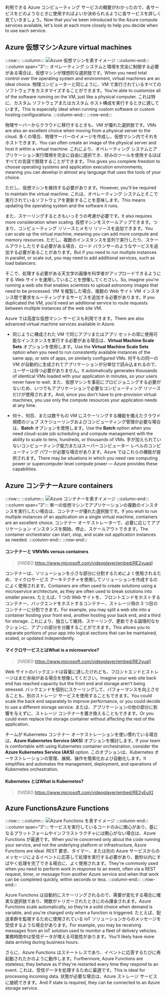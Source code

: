 <span data-ttu-id="f28bc-101">利用できる Azure コンピューティング サービスの概要がわかったので、各サービスをどのようなときに使用すればよいか決められるように各サービスを詳しく見ていきましょう。</span><span class="sxs-lookup"><span data-stu-id="f28bc-101">Now that you've been introduced to the Azure compute services available, let's look at each more closely to help you decide when to use each service.</span></span>

## <a name="azure-virtual-machines"></a><span data-ttu-id="f28bc-102">Azure 仮想マシン</span><span class="sxs-lookup"><span data-stu-id="f28bc-102">Azure virtual machines</span></span>

:::row:::
  :::column:::
    ![Azure 仮想マシンを表すイメージ](../media/3-azure-vms.png)
  :::column-end:::
  :::column span="3":::
<span data-ttu-id="f28bc-104">オペレーティング システムと環境を完全に制御する必要がある場合は、仮想マシンが理想的な選択肢です。</span><span class="sxs-lookup"><span data-stu-id="f28bc-104">When you need total control over the operating system and environment, virtual machines are an ideal choice.</span></span> <span data-ttu-id="f28bc-105">物理コンピューターと同じように、VM で実行されているすべてのソフトウェアをカスタマイズすることができます。</span><span class="sxs-lookup"><span data-stu-id="f28bc-105">You're able to customize all of the software running on the VM, just like a physical computer.</span></span> <span data-ttu-id="f28bc-106">これは特に、カスタム ソフトウェアまたはカスタム ホスト構成を実行するときに適しています。</span><span class="sxs-lookup"><span data-stu-id="f28bc-106">This is especially ideal when running custom software or custom hosting configurations.</span></span>
  :::column-end:::
:::row-end:::

<span data-ttu-id="f28bc-107">物理サーバーからクラウドに移行するときも、VM が優れた選択肢です。</span><span class="sxs-lookup"><span data-stu-id="f28bc-107">VMs are also an excellent choice when moving from a physical server to the cloud.</span></span> <span data-ttu-id="f28bc-108">多くの場合、物理サーバーのイメージを作成し、仮想マシン内でそれをホストできます。</span><span class="sxs-lookup"><span data-stu-id="f28bc-108">You can often create an image of the physical server and host it within a virtual machine.</span></span> <span data-ttu-id="f28bc-109">これにより、オペレーティング システムとアプリケーション実行環境を完全に自由に選択でき、好みのツールを使用するほぼすべての言語で開発することができます。</span><span class="sxs-lookup"><span data-stu-id="f28bc-109">This gives you complete freedom to choose operating systems and application execution environments, meaning you can develop in almost any language that uses the tools of your choice.</span></span>

<span data-ttu-id="f28bc-110">ただし、仮想マシンを維持する必要があります。</span><span class="sxs-lookup"><span data-stu-id="f28bc-110">However, you'll be required to maintain the virtual machine.</span></span> <span data-ttu-id="f28bc-111">これは、オペレーティング システムとそこで実行されているソフトウェアを更新することを意味します。</span><span class="sxs-lookup"><span data-stu-id="f28bc-111">This means updating the operating system and the software it runs.</span></span> 

<span data-ttu-id="f28bc-112">また、スケーリングするときもいっそうの考慮が必要です。</span><span class="sxs-lookup"><span data-stu-id="f28bc-112">It also requires more consideration when scaling.</span></span> <span data-ttu-id="f28bc-113">仮想マシンをスケールアップできます。つまり、コンピューティング リソースとメモリ リソースを追加できます。</span><span class="sxs-lookup"><span data-stu-id="f28bc-113">You can scale up the virtual machine, meaning you can add more compute and memory resources.</span></span> <span data-ttu-id="f28bc-114">ただし、複数のインスタンスを並列で実行したり、スケールアウトしたりする必要がある場合、ロード バランサーのようなサービスを追加する必要があることがあります。</span><span class="sxs-lookup"><span data-stu-id="f28bc-114">But if you need to run multiple instances in parallel, or scale out, you may need to add additional services, such as load balancers.</span></span>

<span data-ttu-id="f28bc-115">そこで、処理する必要がある天文学の画像を科学者がアップロードできるようにする Web サイトを運用していることを想像してください。</span><span class="sxs-lookup"><span data-stu-id="f28bc-115">So, imagine you're running a web site that enables scientists to upload astronomy images that need to be processed.</span></span> <span data-ttu-id="f28bc-116">VM を複製した場合、複数の Web サイト VM インスタンス間で要求をルーティングするサービスを追加する必要があります。</span><span class="sxs-lookup"><span data-stu-id="f28bc-116">If you duplicated the VM, you'd need an additional service to route requests between multiple instances of the web site VM.</span></span>

<span data-ttu-id="f28bc-117">Azure では高度な仮想マシン サービスも利用できます。</span><span class="sxs-lookup"><span data-stu-id="f28bc-117">There are also advanced virtual machine services available in Azure:</span></span>

- <span data-ttu-id="f28bc-118">同じように構成された VM で同じアプリまたはアプリ セットの常に使用可能なインスタンスを実行する必要がある場合は、**Virtual Machine Scale Sets** オプションを使用します。</span><span class="sxs-lookup"><span data-stu-id="f28bc-118">Use the **Virtual Machine Scale Sets** option when you need to run consistently available instances of the same app, or sets of apps, on similarly configured VMs.</span></span> <span data-ttu-id="f28bc-119">何千もの同一の VM が自動的に生成されてアプリケーションが分単位で読み込まれるので、ユーザーは待つ必要がありません。</span><span class="sxs-lookup"><span data-stu-id="f28bc-119">It automatically generates thousands of identical VMs loaded with your application in minutes, so your users never have to wait.</span></span> <span data-ttu-id="f28bc-120">また、仮想マシンを事前にプロビジョニングする必要がないため、いつでもアプリケーションで必要なコンピューティング リソースだけが使用されます。</span><span class="sxs-lookup"><span data-stu-id="f28bc-120">And, since you don't have to pre-provision virtual machines, you use only the compute resources your application needs at any time.</span></span>

- <span data-ttu-id="f28bc-121">何十、何百、または数千もの VM にスケーリングする機能を備えたクラウド規模のジョブ スケジューリングおよびコンピューティング管理が必要な場合は、**Batch** オプションを使用します。</span><span class="sxs-lookup"><span data-stu-id="f28bc-121">Use the **Batch** option when you need cloud-scale job scheduling and compute management with the ability to scale to tens, hundreds, or thousands of VMs.</span></span> <span data-ttu-id="f28bc-122">手が加えられていないコンピューティング能力またはスーパーコンピューター レベルのコンピューティング パワーが必要な場合があります。Azure ではこれらの機能が提供されます。</span><span class="sxs-lookup"><span data-stu-id="f28bc-122">There may be situations in which you need raw computing power or supercomputer level compute power &mdash; Azure provides these capabilities.</span></span>

## <a name="azure-containers"></a><span data-ttu-id="f28bc-123">Azure コンテナー</span><span class="sxs-lookup"><span data-stu-id="f28bc-123">Azure containers</span></span>

:::row:::
  :::column:::
    ![Azure コンテナーを表すイメージ](../media/3-azure-containers.png)
  :::column-end:::
  :::column span="3":::
<span data-ttu-id="f28bc-125">単一の仮想マシンでアプリケーションの複数のインスタンスを実行したい場合は、コンテナーが優れた選択肢です。</span><span class="sxs-lookup"><span data-stu-id="f28bc-125">If you wish to run multiple instances of an application on a single virtual machine, containers are an excellent choice.</span></span> <span data-ttu-id="f28bc-126">コンテナー オーケストレーターで、必要に応じてアプリケーション インスタンスを開始、停止、スケールアウトできます。</span><span class="sxs-lookup"><span data-stu-id="f28bc-126">The container orchestrator can start, stop, and scale out application instances as needed.</span></span>
  :::column-end:::
:::row-end:::

#### <a name="vms-versus-containers"></a><span data-ttu-id="f28bc-127">コンテナーと VM</span><span class="sxs-lookup"><span data-stu-id="f28bc-127">VMs versus containers</span></span>

> [!VIDEO https://www.microsoft.com/videoplayer/embed/RE2yuaq]

<span data-ttu-id="f28bc-128">コンテナーは、ソリューションを小さな部分に分割するためによく使用されるため、マイクロサービス アーキテクチャを使用してソリューションを作成するのによく使用されます。</span><span class="sxs-lookup"><span data-stu-id="f28bc-128">Containers are often used to create solutions using a microservice architecture, as they are often used to break solutions into smaller pieces.</span></span> <span data-ttu-id="f28bc-129">たとえば、1 つの Web サイトを、フロントエンドをホストするコンテナー、バックエンドをホストするコンテナー、ストレージ用の 3 つ目のコンテナーに分割できます。</span><span class="sxs-lookup"><span data-stu-id="f28bc-129">For example, you may split a web site into a container hosting your front end, another hosting your back end, and a third for storage.</span></span> <span data-ttu-id="f28bc-130">これにより、独立して維持、スケーリング、更新できる論理的なセクションに、アプリの部分を分離することができます。</span><span class="sxs-lookup"><span data-stu-id="f28bc-130">This allows you to separate portions of your app into logical sections that can be maintained, scaled, or updated independently.</span></span>

#### <a name="what-is-a-microservice"></a><span data-ttu-id="f28bc-131">マイクロサービスとは</span><span class="sxs-lookup"><span data-stu-id="f28bc-131">What is a microservice?</span></span>

> [!VIDEO https://www.microsoft.com/videoplayer/embed/RE2yual]

<span data-ttu-id="f28bc-132">Web サイトのバックエンドは容量に達したけれども、フロントエンドとストレージはまだ余裕がある場合を想像してください。</span><span class="sxs-lookup"><span data-stu-id="f28bc-132">Imagine your web site back end has reached capacity but the front end and storage aren't being stressed.</span></span> <span data-ttu-id="f28bc-133">バックエンドを個別にスケーリングして、パフォーマンスを向上させることも、別のストレージ サービスを使用することもできます。</span><span class="sxs-lookup"><span data-stu-id="f28bc-133">You could scale the back end separately to improve performance, or you could decide to use a different storage service.</span></span> <span data-ttu-id="f28bc-134">または、アプリケーションの他の部分に影響を与えずに、ストレージ コンテナーを置き換えることもできます。</span><span class="sxs-lookup"><span data-stu-id="f28bc-134">Or you could even replace the storage container without affecting the rest of the application.</span></span>

<span data-ttu-id="f28bc-135">チームが Kubernetes コンテナー オーケストレーションを使い慣れている場合は、**Azure Kubernetes Service (AKS)** オプションを検討します。</span><span class="sxs-lookup"><span data-stu-id="f28bc-135">If your team is comfortable with using Kubernetes container orchestration, consider the **Azure Kubernetes Service (AKS)** option.</span></span> <span data-ttu-id="f28bc-136">このオプションは、Kubernetes オーケストレーションの管理、展開、操作を簡素化および自動化します。</span><span class="sxs-lookup"><span data-stu-id="f28bc-136">It simplifies and automates the management, deployment, and operations of Kubernetes orchestration.</span></span>

#### <a name="what-is-kubernetes"></a><span data-ttu-id="f28bc-137">Kubernetes とは</span><span class="sxs-lookup"><span data-stu-id="f28bc-137">What is Kubernetes?</span></span>

> [!VIDEO https://www.microsoft.com/videoplayer/embed/RE2yEuX]

## <a name="azure-functions"></a><span data-ttu-id="f28bc-138">Azure Functions</span><span class="sxs-lookup"><span data-stu-id="f28bc-138">Azure Functions</span></span>

:::row:::
  :::column:::
    ![Azure Functions を表すイメージ](../media/3-azure-functions.png)
  :::column-end:::
  :::column span="3":::
<span data-ttu-id="f28bc-140">サービスを実行しているコードのみに関心があり、基になるプラットフォームやインフラストラクチャには関心がない場合は、Azure Functions が最適です。</span><span class="sxs-lookup"><span data-stu-id="f28bc-140">When you're concerned only about the code running your service, and not the underlying platform or infrastructure, Azure Functions are ideal.</span></span> <span data-ttu-id="f28bc-141">REST 要求、タイマー、または別の Azure サービスからのメッセージによるイベントに応答して処理を実行する必要があり、数秒以内にすばやく処理を完了できる場合に、よく使用されます。</span><span class="sxs-lookup"><span data-stu-id="f28bc-141">They're commonly used when you need to perform work in response to an event, often via a REST request, timer, or message from another Azure service and when that work can be completed quickly, within seconds or less.</span></span>
  :::column-end:::
:::row-end:::

<span data-ttu-id="f28bc-142">Azure Functions は自動的にスケーリングされるので、需要が変化する場合に確実な選択肢であり、関数がトリガーされたときにのみ課金されます。</span><span class="sxs-lookup"><span data-stu-id="f28bc-142">Azure Functions scale automatically, so they're a solid choice when demand is variable, and you're charged only when a function is triggered.</span></span> <span data-ttu-id="f28bc-143">たとえば、配送車群を監視するために使用されている IoT ソリューションからのメッセージを受信するような場合があります。</span><span class="sxs-lookup"><span data-stu-id="f28bc-143">For example, you may be receiving messages from an IoT solution used to monitor a fleet of delivery vehicles.</span></span> <span data-ttu-id="f28bc-144">業務時間中は受信データが増える可能性があります。</span><span class="sxs-lookup"><span data-stu-id="f28bc-144">You'll likely have more data arriving during business hours.</span></span>

<span data-ttu-id="f28bc-145">さらに、Azure Functions はステートレスであり、イベントに応答するたびに再起動されたかのように動作します。</span><span class="sxs-lookup"><span data-stu-id="f28bc-145">Furthermore, Azure Functions are stateless; they behave as if they're restarted every time they respond to an event.</span></span> <span data-ttu-id="f28bc-146">これは、受信データを処理するために最適です。</span><span class="sxs-lookup"><span data-stu-id="f28bc-146">This is ideal for processing incoming data.</span></span> <span data-ttu-id="f28bc-147">状態が必要な場合は、Azure ストレージ サービスに接続できます。</span><span class="sxs-lookup"><span data-stu-id="f28bc-147">And if state is required, they can be connected to an Azure storage service.</span></span>
